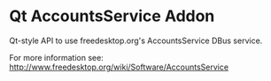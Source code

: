 Qt AccountsService Addon
========================

Qt-style API to use freedesktop.org's AccountsService DBus service.

For more information see:
    http://www.freedesktop.org/wiki/Software/AccountsService
